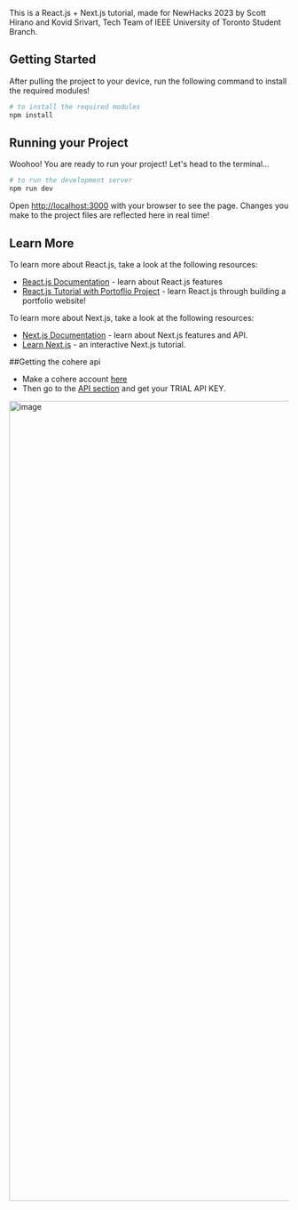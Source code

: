 This is a React.js + Next.js tutorial, made for NewHacks 2023 by Scott Hirano and Kovid Srivart, Tech Team of IEEE University of Toronto Student Branch.

## Getting Started

After pulling the project to your device, run the following command to install the required modules!

```bash
# to install the required modules
npm install
```

## Running your Project

Woohoo! You are ready to run your project! Let's head to the terminal...

```bash
# to run the development server
npm run dev
```

Open [http://localhost:3000](http://localhost:3000) with your browser to see the page. Changes you make to the project files are reflected here in real time!

## Learn More

To learn more about React.js, take a look at the following resources:

- [React.js Documentation](https://react.dev) - learn about React.js features
- [React.js Tutorial with Portoflio Project](https://youtu.be/bmpI252DmiI?si=Sc38CjcRZ80ZoHfS) - learn React.js through building a portfolio website!

To learn more about Next.js, take a look at the following resources:

- [Next.js Documentation](https://nextjs.org/docs) - learn about Next.js features and API.
- [Learn Next.js](https://nextjs.org/learn) - an interactive Next.js tutorial.

##Getting the cohere api

- Make a cohere account [here](https://dashboard.cohere.com/welcome/register?__hsfp=3429389801&__hssc=14363112.1.1699110025270&__hstc=14363112.dfe58581202824c116fccf99337a475b.1699110025270.1699110025270.1699110025270.1)
- Then go to the [API section](https://dashboard.cohere.com/api-keys) and get your TRIAL API KEY.
<img width="1440" alt="image" src="https://github.com/ieeeuoft/newhacks-react-next-workshop/assets/65177870/4852e562-3f5d-4c27-b033-26e7b5d596c0">




